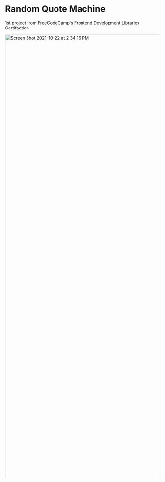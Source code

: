 # Random Quote Machine

1st project from FreeCodeCamp's Frontend Development Libraries Certifaction 

<a href="https://codepen.io/rhollings/full/bGrELNL">
  <img width="1440" alt="Screen Shot 2021-10-22 at 2 34 16 PM" src="https://user-images.githubusercontent.com/75183667/138569800-75aa85af-d504-4d6b-a4b9-762121a1eac1.png">
</a>
